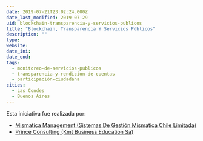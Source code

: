 ```yaml
---
date: 2019-07-21T23:02:24.000Z
date_last_modified: 2019-07-29
uid: blockchain-transparencia-y-servicios-publicos
title: "Blockchain, Transparencia Y Servicios Públicos"
description: ""
type: 
website: 
date_ini: 
date_end: 
tags:
  - monitoreo-de-servicios-publicos
  - transparencia-y-rendicion-de-cuentas
  - participación-ciudadana
cities: 
  - Las Condes
  - Buenos Aires
---
```


Esta iniciativa fue realizada por:

- [Mismatica Management (Sistemas De Gestión Mismatica Chile Limitada)](/i/mismatica-management-sistemas-de-gestion-mismatica-chile-limitada.html)
- [Prince Consulting (Kmt Business Education Sa)](/i/prince-consulting-kmt-business-education-sa.html)
